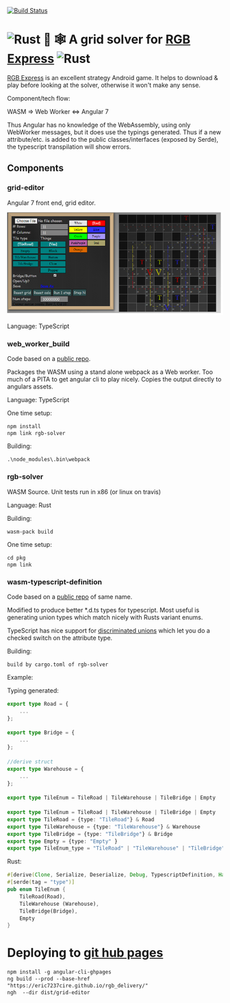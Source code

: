 [![Build Status](https://travis-ci.org/eric7237cire/poker.svg?branch=master)](https://travis-ci.org/eric7237cire/poker)

# ![Rust](http://rust-lang.org/logos/rust-logo-32x32.png) 🦀 🕸️ A grid solver for [RGB Express](http://rgbexpress.com/) ![Rust](http://rust-lang.org/logos/rust-logo-32x32.png) 

[RGB Express](http://rgbexpress.com/) is an excellent strategy Android game.  It helps to download & play before looking at the solver, otherwise it won't make any sense.



Component/tech flow:

WASM => Web Worker <=> Angular 7

Thus Angular has no knowledge of the WebAssembly, using only WebWorker messages, but it does use the typings generated.  Thus if a new attribute/etc. is 
added to the public classes/interfaces (exposed by Serde), the typescript transpilation will show errors.


## Components

### grid-editor

Angular 7 front end, grid editor.  

![Screenshot](./readme_images/grid_editor.png)

Language: TypeScript

### web_worker_build

Code based on a [public repo](https://github.com/rustwasm/rust-wasm-worker-template).

Packages the WASM using a stand alone webpack as a Web worker.  Too much of a PITA to get angular cli
to play nicely.  Copies the output directly to angulars assets.

Language: TypeScript

One time setup:
```
npm install
npm link rgb-solver
```

Building:
```
.\node_modules\.bin\webpack
```




### rgb-solver

WASM Source.  Unit tests run in x86 (or linux on travis)

Language: Rust

Building:
```
wasm-pack build
```

One time setup:
```
cd pkg
npm link
```


### wasm-typescript-definition

Code based on a [public repo](https://github.com/tcr/wasm-typescript-definition) of same name.

Modified to produce better *.d.ts types for typescript.  Most useful is generating union types which match nicely with Rusts variant enums.

TypeScript has nice support for [discriminated unions](https://basarat.gitbooks.io/typescript/docs/types/discriminated-unions.html) which let you do a checked switch on the attribute type.

Building:
```
build by cargo.toml of rgb-solver
```


Example:

Typing generated:

```typescript
export type Road = {
    ...
};

export type Bridge = {
    ...
};

//derive struct
export type Warehouse = {
    ...
};

export type TileEnum = TileRoad | TileWarehouse | TileBridge | Empty

export type TileEnum = TileRoad | TileWarehouse | TileBridge | Empty
export type TileRoad = {type: "TileRoad"} & Road
export type TileWarehouse = {type: "TileWarehouse"} & Warehouse
export type TileBridge = {type: "TileBridge"} & Bridge
export type Empty = {type: "Empty" }
export type TileEnum_type = "TileRoad" | "TileWarehouse" | "TileBridge" | "Empty"
```

Rust:

```rust
#[derive(Clone, Serialize, Deserialize, Debug, TypescriptDefinition, Hash, Eq, PartialEq)]
#[serde(tag = "type")]
pub enum TileEnum {
    TileRoad(Road),
    TileWarehouse (Warehouse),
    TileBridge(Bridge),
    Empty
}
```


# Deploying to [git hub pages](https://eric7237cire.github.io/rgb_delivery/)

```
npm install -g angular-cli-ghpages
ng build --prod --base-href "https://eric7237cire.github.io/rgb_delivery/"
ngh  --dir dist/grid-editor
```
